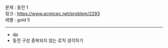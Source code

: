 문제 : 동전 1
<br>
링크 : https://www.acmicpc.net/problem/2293
<br>
레벨 : gold 5

---

- dp
- 동전 구성 중복되지 않는 로직 생각하기